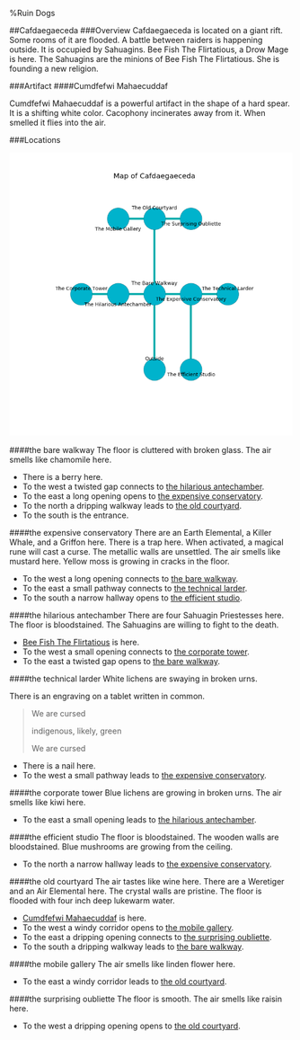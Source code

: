 %Ruin Dogs

##Cafdaegaeceda
###Overview
Cafdaegaeceda is located on a giant rift. Some rooms of it are flooded. A battle between raiders is happening outside. It is occupied by Sahuagins. <a name="Bee-Fish-The-Flirtatious"></a>Bee Fish The Flirtatious, a Drow Mage is here. The Sahuagins are the minions of Bee Fish The Flirtatious. She  is founding a new religion. 



###Artifact
####<a name="Cumdfefwi-Mahaecuddaf"></a>Cumdfefwi Mahaecuddaf


Cumdfefwi Mahaecuddaf is a powerful artifact in the shape of a hard spear. It is a shifting white color. Cacophony incinerates away from it. When smelled it flies into the air. 





###Locations


![](../v2/images/Cafdaegaeceda.png)

####<a name="the-bare-walkway"></a>the bare walkway
The floor is cluttered with broken glass. The air smells like chamomile here. 



* There is a berry here.
* To the west a twisted gap connects to [the hilarious antechamber](#the-hilarious-antechamber).
* To the east a long opening opens to [the expensive conservatory](#the-expensive-conservatory).
* To the north a dripping walkway leads to [the old courtyard](#the-old-courtyard).
* To the south is the entrance.


####<a name="the-expensive-conservatory"></a>the expensive conservatory
There are an Earth Elemental, a Killer Whale, and a Griffon here. There is a trap here. When activated, a magical rune will cast a curse. The metallic walls are unsettled. The air smells like mustard here. Yellow moss is growing in cracks in the floor. 



* To the west a long opening connects to [the bare walkway](#the-bare-walkway).
* To the east a small pathway connects to [the technical larder](#the-technical-larder).
* To the south a narrow hallway opens to [the efficient studio](#the-efficient-studio).


####<a name="the-hilarious-antechamber"></a>the hilarious antechamber
There are four Sahuagin Priestesses here. The floor is bloodstained. The Sahuagins are willing to fight to the death. 



* [Bee Fish The Flirtatious](#Bee-Fish-The-Flirtatious) is here.
* To the west a small opening connects to [the corporate tower](#the-corporate-tower).
* To the east a twisted gap opens to [the bare walkway](#the-bare-walkway).


####<a name="the-technical-larder"></a>the technical larder
White lichens are swaying in broken urns. 

There is an engraving on a tablet written in common. 

> We are cursed
>
> indigenous, likely, green
>
> We are cursed
>


* There is a nail here.
* To the west a small pathway leads to [the expensive conservatory](#the-expensive-conservatory).


####<a name="the-corporate-tower"></a>the corporate tower
Blue lichens are growing in broken urns. The air smells like kiwi here. 



* To the east a small opening leads to [the hilarious antechamber](#the-hilarious-antechamber).


####<a name="the-efficient-studio"></a>the efficient studio
The floor is bloodstained. The wooden walls are bloodstained. Blue mushrooms are growing from the ceiling. 



* To the north a narrow hallway leads to [the expensive conservatory](#the-expensive-conservatory).


####<a name="the-old-courtyard"></a>the old courtyard
The air tastes like wine here. There are a Weretiger and an Air Elemental here. The crystal walls are pristine. The floor is flooded with four inch deep lukewarm water. 



* [Cumdfefwi Mahaecuddaf](#Cumdfefwi-Mahaecuddaf) is here.
* To the west a windy corridor opens to [the mobile gallery](#the-mobile-gallery).
* To the east a dripping opening connects to [the surprising oubliette](#the-surprising-oubliette).
* To the south a dripping walkway leads to [the bare walkway](#the-bare-walkway).


####<a name="the-mobile-gallery"></a>the mobile gallery
The air smells like linden flower here. 



* To the east a windy corridor leads to [the old courtyard](#the-old-courtyard).


####<a name="the-surprising-oubliette"></a>the surprising oubliette
The floor is smooth. The air smells like raisin here. 



* To the west a dripping opening opens to [the old courtyard](#the-old-courtyard).


